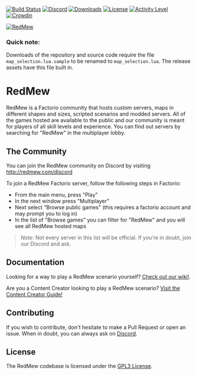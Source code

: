 [![Build Status](https://travis-ci.com/Refactorio/RedMew.svg?branch=develop)](https://travis-ci.com/Refactorio/RedMew)
[![Discord](https://img.shields.io/discord/432567222481846283.svg)](https://redmew.com/discord)
[![Downloads](https://img.shields.io/github/downloads/Refactorio/RedMew/total.svg)](https://github.com/Refactorio/RedMew/releases)
[![License](https://img.shields.io/github/license/Refactorio/Redmew.svg)](LICENSE)
[![Activity Level](https://img.shields.io/github/commit-activity/m/Refactorio/RedMew.svg)](https://github.com/Refactorio/RedMew/pulse/monthly)
[![Crowdin](https://d322cqt584bo4o.cloudfront.net/redmew/localized.svg)](https://crowdin.com/project/redmew)

[![RedMew](redmew_git_banner.png)](http://redmew.com)

### Quick note:

Downloads of the repository and source code require the file `map_selection.lua.sample` to be renamed to `map_selection.lua`. The release assets have this file built in.

# RedMew

RedMew is a Factorio community that hosts custom servers, maps in different shapes and sizes, scripted scenarios and
modded servers. All of the games hosted are available to the public and our community is meant for players of all skill
levels and experience. You can find out servers by searching for "RedMew" in the multiplayer lobby.

## The Community
You can join the RedMew community on Discord by visiting http://redmew.com/discord

To join a RedMew Factorio server, follow the following steps in Factorio:
 - From the main menu, press "Play"
 - In the next window press "Multiplayer"
 - Next select "Browse public games" (this requires a factorio account and may prompt you to log in)
 - In the list of "Browse games" you can filter for "RedMew" and you will see all RedMew hosted maps

> _Note_: Not every server in this list will be official. If you're in doubt, join our Discord and ask.

## Documentation
Looking for a way to play a RedMew scenario yourself? [Check out our wiki!](https://github.com/Refactorio/RedMew/wiki).

Are you a Content Creator looking to play a RedMew scenario? [Visit the Content Creator Guide!](https://docs.google.com/document/d/1KE20uAOIVeQG2-Kh7OjcmU39e71m1PLk79EGr1ZWn7c/edit?usp=sharing)

## Contributing
If you wish to contribute, don't hesitate to make a Pull Request or open an issue. When in doubt, you can always ask
on [Discord](http://redmew.com/discord).

## License
The RedMew codebase is licensed under the [GPL3 License](LICENSE).
